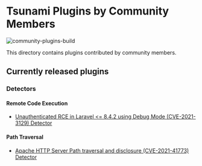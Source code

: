 # Tsunami Plugins by Community Members

![community-plugins-build](https://github.com/google/tsunami-security-scanner-plugins/workflows/community-plugins-build/badge.svg)

This directory contains plugins contributed by community members.

## Currently released plugins

### Detectors

#### Remote Code Execution
* [Unauthenticated RCE in Laravel <= 8.4.2 using Debug Mode (CVE-2021-3129) Detector](https://github.com/google/tsunami-security-scanner-plugins/tree/master/community/detectors/laravel_cve_2021_3129)

#### Path Traversal
* [Apache HTTP Server Path traversal and disclosure (CVE-2021-41773) Detector](https://github.com/google/tsunami-security-scanner-plugins/tree/master/community/detectors/apache_http_server_cve_2021_41773)
